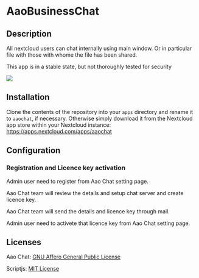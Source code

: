 # AaoBusinessChat
## Description
All nextcloud users can chat internally using main window. Or in particular file with those with whome the file has been shared.

This app is in a stable state, but not thoroughly tested for security

![](https://raw.githubusercontent.com/sndkcorp/nextcloud/master/apps/twainwebscan/img/aaochat.gif)

## Installation
Clone the contents of the repository into your `apps` directory and rename it to `aaochat`, if necessary. Otherwise simply download it from the Nextcloud app store within your Nextcloud instance: https://apps.nextcloud.com/apps/aaochat

## Configuration
### Registration and Licence key activation
Admin user need to register from Aao Chat setting page.

Aao Chat team will review the details and setup chat server and create licence key.

Aao Chat team will send the details and licence key through mail.

Admin user need to activete that licence key from  Aao Chat setting page.

## Licenses
Aao Chat: [GNU Affero General Public License](http://www.gnu.org/licenses/agpl-3.0.html)

Scriptjs: [MIT License](https://opensource.org/licenses/MIT)
